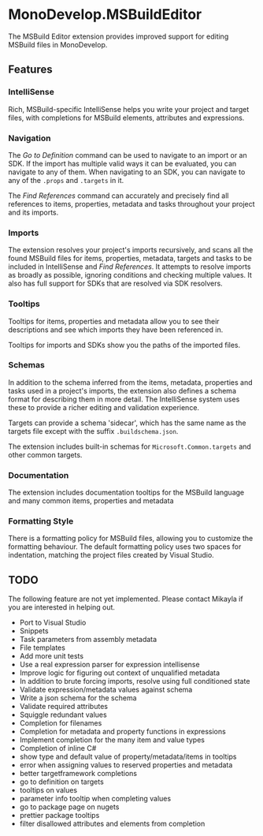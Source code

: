 # MonoDevelop.MSBuildEditor

The MSBuild Editor extension provides improved support for editing MSBuild files in MonoDevelop.

## Features

### IntelliSense

Rich, MSBuild-specific IntelliSense helps you write your project and target files, with completions for MSBuild elements, attributes and expressions.

### Navigation

The *Go to Definition* command can be used to navigate to an import or an SDK. If the import has multiple valid ways it can be evaluated, you can navigate to any of them. When navigating to an SDK, you can navigate to any of the `.props` and `.targets` in it.

The *Find References* command can accurately and precisely find all references to items, properties, metadata and tasks throughout your project and its imports.

### Imports

The extension resolves your project's imports recursively, and scans all the found MSBuild files for items, properties, metadata, targets and tasks to be included in IntelliSense and *Find References*. It attempts to resolve imports as broadly as possible, ignoring conditions and checking multiple values. It also has full support for SDKs that are resolved via SDK resolvers.

### Tooltips

Tooltips for items, properties and metadata allow you to see their descriptions and see which imports they have been referenced in.

Tooltips for imports and SDKs show you the paths of the imported files.

### Schemas

In addition to the schema inferred from the items, metadata, properties and tasks used in a project's imports, the extension also defines a schema format for describing them in more detail. The IntelliSense system uses these to provide a richer editing and validation experience.

Targets can provide a schema 'sidecar', which has the same name as the targets file except with the suffix `.buildschema.json`.

The extension includes built-in schemas for `Microsoft.Common.targets` and other common targets.

### Documentation

The extension includes documentation tooltips for the MSBuild language and many common items, properties and metadata

### Formatting Style

There is a formatting policy for MSBuild files, allowing you to customize the formatting behaviour. The default formatting policy uses two spaces for indentation, matching the project files created by Visual Studio.

## TODO

The following feature are not yet implemented. Please contact Mikayla if you are interested in helping out.

* Port to Visual Studio
* Snippets
* Task parameters from assembly metadata
* File templates
* Add more unit tests
* Use a real expression parser for expression intellisense
* Improve logic for figuring out context of unqualified metadata
* In addition to brute forcing imports, resolve using full conditioned state
* Validate expression/metadata values against schema
* Write a json schema for the schema
* Validate required attributes
* Squiggle redundant values
* Completion for filenames
* Completion for metadata and property functions in expressions
* Implement completion for the many item and value types
* Completion of inline C#
* show type and default value of property/metadata/items in tooltips
* error when assigning values to reserved properties and metadata
* better targetframework completions
* go to definition on targets
* tooltips on values
* parameter info tooltip when completing values
* go to package page on nugets
* prettier package tooltips
* filter disallowed attributes and elements from completion
